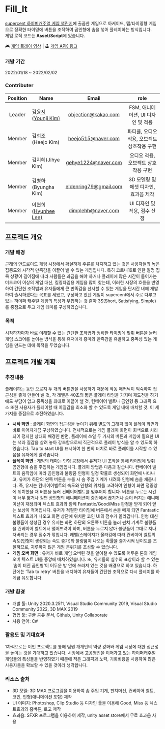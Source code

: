 # Fill_It
[supercent 하이퍼캐주얼 게임 챌린지](https://corp.supercent.io/challenge)에 출품한 게임으로 아케이드, 탭/타이밍형 게임으로 정확한 타이밍에 버튼을 조작하여 곰인형에 솜을 넣어 플레이하는 방식입니다. <br>
게임 로직 코드는 **Asset/Script**에 있습니다. <br>

🎮 [게임 플레이 영상](https://youtu.be/c8UsDLCdv2o) | 🕹 [게임 APK 링크](https://drive.google.com/file/d/1TTjlIXwjIcieniB8tNqjE7IPZ0lGoU9C/view?usp=sharing)


### 개발 기간
2022/01/18 ~ 2022/02/02

### Contributer
| Position | Name | Email | role |
| :-: | ------ | :--: | :--: |
| Leader | [김윤지(Younji Kim)](https://github.com/objectio) | objection@kakao.com | FSM, 애니메이션, UI 디자인 및 적용 |
| Member | 김희조(Heejo Kim) | heejo515@naver.com | 파티클, 오디오 적용, 오브젝트 상호작용 구현 |
| Member | 김지혜(Jihye Kim) | gehye1224@naver.com | 오디오 적용, 오브젝트 상호작용 구현 |
| Member | 김병하(Byungha Kim) | eldenring79@gmail.com | 3D 모델링 및 에셋 디자인, 효과음 제작 |
| Member | [이현희(Hyunhee Lee)](https://github.com/dimplehh) | dimplehh@naver.com | UI 디자인 및 적용, 점수 산정 |



## 프로젝트 개요
### 개발 배경
근래의 안드로이드 게임 시장에서 확실하게 주류를 차지하고 있는 것은 사용자들의 높은 집중도와 시각적 만족감을 이끌어 낼 수 있는 게임입니다. 특히 코로나19로 인한 일명 집콕 상황이 길어짐에 따라 사람들은 과금을 해야 하거나 플레이에 많은 시간이 들어가는 미드코어 이상의 게임 대신, 킬링타임용 게임을 많이 찾는데, 이러한 시장의 흐름을 반영하여 간단한 조작법과 유저들에게 큰 만족감을 선사할 수 있는 게임을 단시간 내에 개발하여 출시하겠다는 목표를 세웠고, 구상하고 있던 게임이 supercent에서 주로 다루고 있는 하이퍼 캐주얼 게임의 특성과 부합하는 것 같아 3S(Short, Satisfying, Simple)를 중점으로 두고 게임 테마를 구성하였습니다. 

### 목적
시작하자마자 바로 이해할 수 있는 간단한 조작법과 정확한 타이밍에 맞춰 버튼을 눌러 게임 스코어를 높이는 방식을 통해 유저에게 흥미와 만족감을 유발하고 중독성 있는 게임을 만드는 데에 목적을 두었습니다.



## 프로젝트 개발 계획
### 추진내용
플레이하는 동안 오로지 두 개의 버튼만을 사용하기 때문에 작동 매커닉이 익숙하여 접근성을 좋게 만들어 낼 것, 각 레벨은 40초의 짧은 플레이 타임을 가지며 재도전을 하기에도 부담이 없고 중독성을 최대로 이끌어 낼 것, 컨베이어 벨트나 곰인형 등 그래픽 요소 또한 사용자가 플레이할 때 이질감을 최소화 할 수 있도록 게임 내에 배치할 것. 이 세 가지를 중점으로 추진하였습니다.
* **시작 화면** : 플레이 화면의 접근성을 높이기 위해 별도의 그래픽 없이 플레이 화면과 바로 이어지게끔 구상하였습니다. 전체적으로는 게임 플레이 화면이 회색으로 처리되어 정지한 상태의 배경인 반면, 플레이에 쓰일 두 가지의 버튼과 게임에 필요한 UI는 색과 질감을 살려 놓아 강조함으로써 직관적으로 플레이 방식을 알 수 있도록 하였습니다. 
Tap to start UI를 표시하여 한 번의 터치로 바로 플레이를 시작할 수 있음을 유저에게 알려줍니다.
* **플레이 화면** : 게임의 테마는 인형 공장에서 유저가 UI 조작을 통해 타이밍에 맞춰 곰인형에 솜을 주입하는 게임입니다. 플레이 방법은 다음과 같습니다.
컨베이어 벨트의 움직임에 따라 곰인형과 불량품 인형이 일정 확률로 생성되어 화면에 나타나고, 유저가 하단의 왼쪽 버튼을 누를 시 솜 주입 기계가 내려와 인형에 솜을 채웁니다. 즉, 유저는 컨베이어벨트의 속도와 인형의 위치를 고려하여 인형이 화면 정중앙에 위치했을 때 버튼을 눌러 컨베이어벨트를 멈추어야 합니다. 버튼을 누르는 시간이 너무 짧거나 길면 곰인형의 애니메이션이 중간에서 끊기거나 솜이 터지는 애니메이션이 재생되며 텍스트 효과와 함께 Fantastic/Good/Miss 판정을 받게 되어 얻는 보상이 적어집니다. 유저가 적절한 타이밍에 버튼에서 손을 떼게 되면 Fantastic 텍스트 효과가 나오고 화면 상단에 위치한 코인 UI의 점수가 올라갑니다.
인형 대신 불량품이 생성된 경우 유저는 화면 하단의 오른쪽 버튼을 눌러 펀치 기계로 불량품을 컨베이어 벨트에서 떨어뜨려야 하며, 버튼을 누르지 않아 불량품이 그대로 지나쳐버리는 경우 점수가 깎입니다.
레벨/스테이지가 올라감에 따라 컨베이어 벨트의 속도(인형이 생성되는 속도 증가)와 불량품이 나오는 확률을 증가시켜 난이도를 조절하므로, 지루하지 않은 게임 분위기를 조성할 수 있습니다.
* **게임 오버 화면** : 유저가 바로 게임 오버된 것을 알아챌 수 있도록 어두운 톤의 게임 오버 텍스트 UI를 중앙에 배치하였습니다. 또, 유저들의 실수의 표상이라 할 수 있는 ‘솜이 터진 곰인형’이 어두운 방 안에 쓰러져 있는 것을 배경으로 하고 있습니다. 하단에는 ‘Tab to retry’ 버튼을 배치하여 유저들이 간단한 조작으로 다시 플레이를 하게끔 유도합니다.

### 개발 환경
* 개발 툴: Unity 2020.3.25f1, Visual Studio Community 2019, Visual Studio Community 2022, 3D MAX 2019
* 협업 툴: 구글 공유 문서, Github, Unity Collaborate
* 사용 언어: C#

### 활용도 및 기대효과
1차적으로는 이번 프로젝트를 통해 팀원 개개인의 역량 강화와 게임 시장에 대한 접근성을 높이는 것을 기대하고 있습니다. 시장에서 고공행진을 이어가고 있는 하이퍼캐주얼 게임들의 특성들을 반영하였기 때문에 적은 그래픽과 노력, 기회비용을 사용하여 많은 사용자들을 확보할 수 있을 것이라 생각합니다.

### 리소스 출처
* 3D 모델: 3D MAX 프로그램을 이용하여 솜 주입 기계, 펀치머신, 컨베이어 벨트, 코인, 인형(애니메이션 포함) 제작 
* UI 이미지: Photoshop, Clip Studio 등 디자인 툴을 이용해 Good, Miss 등 텍스트효과와 홈버튼, 로고 제작
* 효과음: SFXR 프로그램을 이용하여 제작, unity asset store에서 무료 효과음 사용
